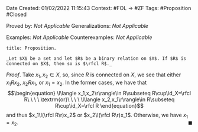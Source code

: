 <br />
<br />

Date Created: 01/02/2022 11:15:43
Context: #FOL $\to$ #ZF
Tags: #Proposition #Closed 

Proved by: _Not Applicable_
Generalizations: _Not Applicable_

Examples: _Not Applicable_
Counterexamples: _Not Applicable_

``` ad-Proposition
title: Proposition.

_Let $X$ be a set and let $R$ be a binary relation on $X$. If $R$ is connected on $X$, then so is $\rfcl R$._

```

_Proof_. Take $x_1,x_2\in X$, so, since $R$ is connected on $X$, we see that either $x_1Rx_2$, $x_2Rx_1$, or $x_1=x_2$. In the former cases, we have that
$$\begin{equation}
    \l\langle x_1,x_2\r\rangle\in R\subseteq R\cup\id_X=\rfcl R\ \ \ \ \textrm{or}\ \ \ \ \l\langle x_2,x_1\r\rangle\in R\subseteq R\cup\id_X=\rfcl R
\end{equation}$$
and thus $x_1\l(\rfcl R\r)x_2$ or $x_2\l(\rfcl R\r)x_1$. Otherwise, we have $x_1=x_2$.<span style="float:right;">$\blacksquare$</span>
